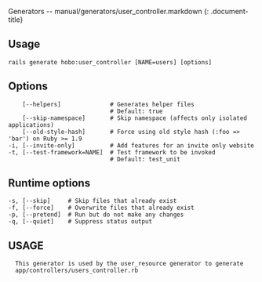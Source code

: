 Generators -- manual/generators/user\_controller.markdown
{: .document-title}


## Usage

    

    rails generate hobo:user_controller [NAME=users] [options]


## Options

    

        [--helpers]              # Generates helper files
                                 # Default: true
        [--skip-namespace]       # Skip namespace (affects only isolated applications)
        [--old-style-hash]       # Force using old style hash (:foo => 'bar') on Ruby >= 1.9
    -i, [--invite-only]          # Add features for an invite only website
    -t, [--test-framework=NAME]  # Test framework to be invoked
                                 # Default: test_unit


## Runtime options

    

    -s, [--skip]     # Skip files that already exist
    -f, [--force]    # Overwrite files that already exist
    -p, [--pretend]  # Run but do not make any changes
    -q, [--quiet]    # Suppress status output


## USAGE

    

      This generator is used by the user_resource generator to generate
      app/controllers/users_controller.rb
